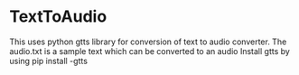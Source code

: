 # TextToAudio
This uses python gtts library for conversion of text to audio converter. The audio.txt is a sample text which can be converted to an audio
Install gtts by using pip install -gtts
